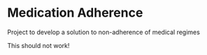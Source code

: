 # Medication Adherence

Project to develop a solution to non-adherence of medical regimes


This should not work!